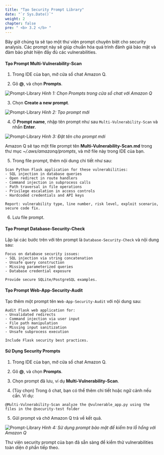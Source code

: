 ```yaml
---
title: "Tạo Security Prompt Library"
date: "`r Sys.Date()`"
weight: 2
chapter: false
pre: " <b> 3.2 </b> "
---
```


Bây giờ chúng ta sẽ tạo một thư viện prompt chuyên biệt cho security analysis. Các prompt này sẽ giúp chuẩn hóa quá trình đánh giá bảo mật và đảm bảo phát hiện đầy đủ các vulnerabilities.

#### Tạo Prompt Multi-Vulnerability-Scan

1. Trong IDE của bạn, mở cửa sổ chat Amazon Q.

2. Gõ **@**, và chọn **Prompts**.

![Prompt-Library](/images/7/prompt-lib-1.png?width=90pc)
_Hình 1: Chọn Prompts trong cửa sổ chat với Amazon Q_

3. Chọn **Create a new prompt**.

![Prompt-Library](/images/7/prompt-lib-2.png?width=90pc)
_Hình 2: Tạo prompt mới_

4. Ở **Prompt name**, nhập tên prompt như sau `Multi-Vulnerability-Scan` và nhấn **Enter**.

![Prompt-Library](/images/7/prompt-lib-3.png?width=90pc)
_Hình 3: Đặt tên cho prompt mới_

Amazon Q sẽ tạo một file prompt tên **Multi-Vulnerability-Scan.md** trong thư mục _~/.aws/amazonq/prompts_, và mở file này trong IDE của bạn.

5. Trong file prompt, thêm nội dung chi tiết như sau:

```
Scan Python Flask application for these vulnerabilities:
- SQL injection in database queries
- Open redirect in route handlers
- Command injection in subprocess calls
- Path traversal in file operations
- Privilege escalation in access controls
- Hardcoded credentials and API keys

Report: vulnerability type, line number, risk level, exploit scenario, secure code fix.
```

6. Lưu file prompt.

#### Tạo Prompt Database-Security-Check

Lặp lại các bước trên với tên prompt là `Database-Security-Check` và nội dung sau:

```
Focus on database security issues:
- SQL injection via string concatenation
- Unsafe query construction
- Missing parameterized queries
- Database credential exposure

Provide secure SQLite/PostgreSQL examples.

```

#### Tạo Prompt Web-App-Security-Audit

Tạo thêm một prompt tên `Web-App-Security-Audit` với nội dung sau:

```
Audit Flask web application for:
- Unvalidated redirects
- Command injection via user input
- File path manipulation
- Missing input sanitization
- Unsafe subprocess execution

Include Flask security best practices.
```

#### Sử Dụng Security Prompts

1. Trong IDE của bạn, mở cửa sổ chat Amazon Q.

2. Gõ **@**, và chọn **Prompts**.

3. Chọn prompt đã lưu, ví dụ **Multi-Vulnerability-Scan**.

4. (Tùy chọn) Trong ô chat, bạn có thể thêm chi tiết hoặc ngữ cảnh nếu cần. Ví dụ:

```
@Multi-Vulnerability-Scan analyze the @vulnerable_app.py using the files in the @security-test folder
```

5. Gửi prompt và chờ Amazon Q trả về kết quả.

![Prompt-Library](/images/7/prompt-lib-4.png?width=90pc)
_Hình 4: Sử dụng prompt bảo mật để kiểm tra lỗ hổng với Amazon Q_

Thư viện security prompt của bạn đã sẵn sàng để kiểm thử vulnerabilities toàn diện ở phần tiếp theo.
